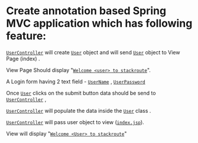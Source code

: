 # Create annotation based Spring MVC application which has following feature:

<a href="" target="_blank">`UserController`</a> will create <a href="" target="_blank">`User`</a> object and will send <a href="" target="_blank">`User`</a> object to View Page (index) .

View Page Should display "<a href="" target="_blank">`Welcome <user> to stackroute`</a>".

A Login form having 2 text field - <a href="" target="_blank">`UserName`</a> , <a href="" target="_blank">`UserPassword`</a>

Once <a href="" target="_blank">`User`</a> clicks on the submit button data should be send to <a href="" target="_blank">`UserController`</a> ,

<a href="" target="_blank">`UserController`</a> will populate the data inside the <a href="" target="_blank">`User`</a> class .

<a href="" target="_blank">`UserController`</a> will pass user object to view (<a href="" target="_blank">`index.jsp`</a>).

View will display "<a href="" target="_blank">`Welcome <User> to stackroute`</a>"